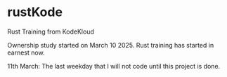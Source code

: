 # rustKode
Rust Training from KodeKloud

Ownership study started on March 10 2025. Rust training has started in earnest now.

11th March: The last weekday that I will not code until this project is done.